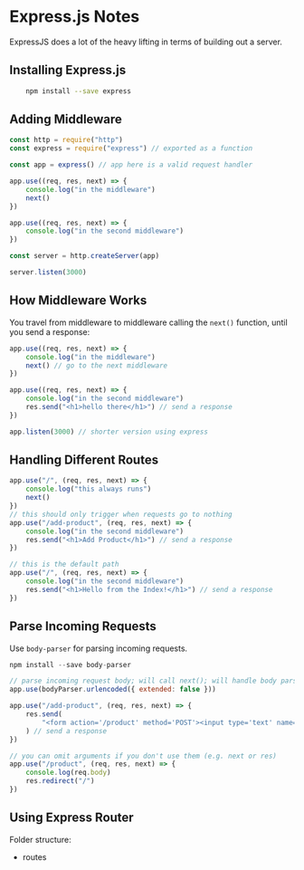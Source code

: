 # Express.js Notes

ExpressJS does a lot of the heavy lifting in terms of building out a server.

## Installing Express.js

```bash
    npm install --save express
```

## Adding Middleware

```js
const http = require("http")
const express = require("express") // exported as a function

const app = express() // app here is a valid request handler

app.use((req, res, next) => {
	console.log("in the middleware")
	next()
})

app.use((req, res, next) => {
	console.log("in the second middleware")
})

const server = http.createServer(app)

server.listen(3000)
```

## How Middleware Works

You travel from middleware to middleware calling the `next()` function, until you send a response:

```js
app.use((req, res, next) => {
	console.log("in the middleware")
	next() // go to the next middleware
})

app.use((req, res, next) => {
	console.log("in the second middleware")
	res.send("<h1>hello there</h1>") // send a response
})

app.listen(3000) // shorter version using express
```

## Handling Different Routes

```js
app.use("/", (req, res, next) => {
	console.log("this always runs")
	next()
})
// this should only trigger when requests go to nothing
app.use("/add-product", (req, res, next) => {
	console.log("in the second middleware")
	res.send("<h1>Add Product</h1>") // send a response
})

// this is the default path
app.use("/", (req, res, next) => {
	console.log("in the second middleware")
	res.send("<h1>Hello from the Index!</h1>") // send a response
})
```

## Parse Incoming Requests

Use `body-parser` for parsing incoming requests.

```js
npm install --save body-parser

// parse incoming request body; will call next(); will handle body parsing
app.use(bodyParser.urlencoded({ extended: false }))

app.use("/add-product", (req, res, next) => {
	res.send(
		"<form action='/product' method='POST'><input type='text' name='title'><button type='submit'>Add Product</button></form>"
	) // send a response
})

// you can omit arguments if you don't use them (e.g. next or res)
app.use("/product", (req, res, next) => {
	console.log(req.body)
	res.redirect("/")
})
```

## Using Express Router

Folder structure:

- routes
